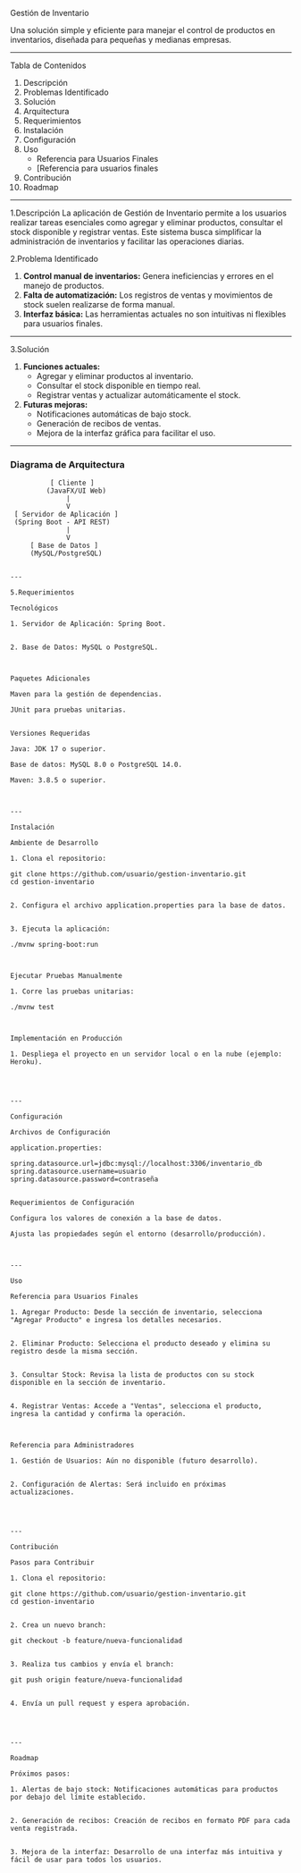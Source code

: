 Gestión de Inventario  

Una solución simple y eficiente para manejar el control de productos en inventarios, diseñada para pequeñas y medianas empresas.  

---

Tabla de Contenidos
1. Descripción  
2. Problemas Identificado
3. Solución
4. Arquitectura 
5. Requerimientos
6. Instalación
7. Configuración  
8. Uso
    - Referencia para Usuarios Finales
    - [Referencia para usuarios finales
9. Contribución
10. Roadmap

---

1.Descripción
La aplicación de Gestión de Inventario permite a los usuarios realizar tareas esenciales como agregar y eliminar productos, consultar el stock disponible y registrar ventas. Este sistema busca simplificar la administración de inventarios y facilitar las operaciones diarias.  



2.Problema Identificado
1. **Control manual de inventarios:** Genera ineficiencias y errores en el manejo de productos.  
2. **Falta de automatización:** Los registros de ventas y movimientos de stock suelen realizarse de forma manual.  
3. **Interfaz básica:** Las herramientas actuales no son intuitivas ni flexibles para usuarios finales.  

---

3.Solución
1. **Funciones actuales:**  
   - Agregar y eliminar productos al inventario.  
   - Consultar el stock disponible en tiempo real.  
   - Registrar ventas y actualizar automáticamente el stock.  
2. **Futuras mejoras:**  
   - Notificaciones automáticas de bajo stock.  
   - Generación de recibos de ventas.  
   - Mejora de la interfaz gráfica para facilitar el uso.  

---

### **Diagrama de Arquitectura**  
```plaintext
          [ Cliente ]
         (JavaFX/UI Web)
              |
              V
 [ Servidor de Aplicación ]
 (Spring Boot - API REST)
              |
              V
     [ Base de Datos ]
     (MySQL/PostgreSQL)


---

5.Requerimientos

Tecnológicos

1. Servidor de Aplicación: Spring Boot.


2. Base de Datos: MySQL o PostgreSQL.



Paquetes Adicionales

Maven para la gestión de dependencias.

JUnit para pruebas unitarias.


Versiones Requeridas

Java: JDK 17 o superior.

Base de datos: MySQL 8.0 o PostgreSQL 14.0.

Maven: 3.8.5 o superior.



---

Instalación

Ambiente de Desarrollo

1. Clona el repositorio:

git clone https://github.com/usuario/gestion-inventario.git
cd gestion-inventario


2. Configura el archivo application.properties para la base de datos.


3. Ejecuta la aplicación:

./mvnw spring-boot:run



Ejecutar Pruebas Manualmente

1. Corre las pruebas unitarias:

./mvnw test



Implementación en Producción

1. Despliega el proyecto en un servidor local o en la nube (ejemplo: Heroku).




---

Configuración

Archivos de Configuración

application.properties:

spring.datasource.url=jdbc:mysql://localhost:3306/inventario_db
spring.datasource.username=usuario
spring.datasource.password=contraseña


Requerimientos de Configuración

Configura los valores de conexión a la base de datos.

Ajusta las propiedades según el entorno (desarrollo/producción).



---

Uso

Referencia para Usuarios Finales

1. Agregar Producto: Desde la sección de inventario, selecciona "Agregar Producto" e ingresa los detalles necesarios.


2. Eliminar Producto: Selecciona el producto deseado y elimina su registro desde la misma sección.


3. Consultar Stock: Revisa la lista de productos con su stock disponible en la sección de inventario.


4. Registrar Ventas: Accede a "Ventas", selecciona el producto, ingresa la cantidad y confirma la operación.



Referencia para Administradores

1. Gestión de Usuarios: Aún no disponible (futuro desarrollo).


2. Configuración de Alertas: Será incluido en próximas actualizaciones.




---

Contribución

Pasos para Contribuir

1. Clona el repositorio:

git clone https://github.com/usuario/gestion-inventario.git
cd gestion-inventario


2. Crea un nuevo branch:

git checkout -b feature/nueva-funcionalidad


3. Realiza tus cambios y envía el branch:

git push origin feature/nueva-funcionalidad


4. Envía un pull request y espera aprobación.




---

Roadmap

Próximos pasos:

1. Alertas de bajo stock: Notificaciones automáticas para productos por debajo del límite establecido.


2. Generación de recibos: Creación de recibos en formato PDF para cada venta registrada.


3. Mejora de la interfaz: Desarrollo de una interfaz más intuitiva y fácil de usar para todos los usuarios.

